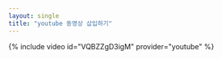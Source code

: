 ```yaml
---
layout: single
title: "youtube 동영상 삽입하기"
---
```

{% include video id="VQBZZgD3igM" provider="youtube" %}
